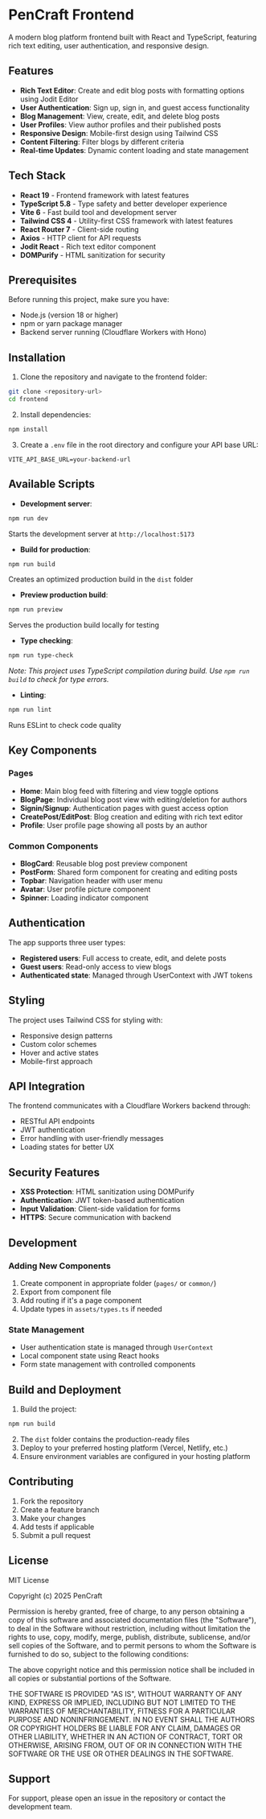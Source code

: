 # PenCraft Frontend

A modern blog platform frontend built with React and TypeScript, featuring rich text editing, user authentication, and responsive design.

## Features

- **Rich Text Editor**: Create and edit blog posts with formatting options using Jodit Editor
- **User Authentication**: Sign up, sign in, and guest access functionality
- **Blog Management**: View, create, edit, and delete blog posts
- **User Profiles**: View author profiles and their published posts
- **Responsive Design**: Mobile-first design using Tailwind CSS
- **Content Filtering**: Filter blogs by different criteria
- **Real-time Updates**: Dynamic content loading and state management

## Tech Stack

- **React 19** - Frontend framework with latest features
- **TypeScript 5.8** - Type safety and better developer experience
- **Vite 6** - Fast build tool and development server
- **Tailwind CSS 4** - Utility-first CSS framework with latest features
- **React Router 7** - Client-side routing
- **Axios** - HTTP client for API requests
- **Jodit React** - Rich text editor component
- **DOMPurify** - HTML sanitization for security

## Prerequisites

Before running this project, make sure you have:

- Node.js (version 18 or higher)
- npm or yarn package manager
- Backend server running (Cloudflare Workers with Hono)

## Installation

1. Clone the repository and navigate to the frontend folder:
```bash
git clone <repository-url>
cd frontend
```

2. Install dependencies:
```bash
npm install
```

3. Create a `.env` file in the root directory and configure your API base URL:
```env
VITE_API_BASE_URL=your-backend-url
```

## Available Scripts

- **Development server**:
```bash
npm run dev
```
Starts the development server at `http://localhost:5173`

- **Build for production**:
```bash
npm run build
```
Creates an optimized production build in the `dist` folder

- **Preview production build**:
```bash
npm run preview
```
Serves the production build locally for testing

- **Type checking**:
```bash
npm run type-check
```
*Note: This project uses TypeScript compilation during build. Use `npm run build` to check for type errors.*

- **Linting**:
```bash
npm run lint
```
Runs ESLint to check code quality

## Key Components

### Pages
- **Home**: Main blog feed with filtering and view toggle options
- **BlogPage**: Individual blog post view with editing/deletion for authors
- **Signin/Signup**: Authentication pages with guest access option
- **CreatePost/EditPost**: Blog creation and editing with rich text editor
- **Profile**: User profile page showing all posts by an author

### Common Components
- **BlogCard**: Reusable blog post preview component
- **PostForm**: Shared form component for creating and editing posts
- **Topbar**: Navigation header with user menu
- **Avatar**: User profile picture component
- **Spinner**: Loading indicator component

## Authentication

The app supports three user types:
- **Registered users**: Full access to create, edit, and delete posts
- **Guest users**: Read-only access to view blogs
- **Authenticated state**: Managed through UserContext with JWT tokens

## Styling

The project uses Tailwind CSS for styling with:
- Responsive design patterns
- Custom color schemes
- Hover and active states
- Mobile-first approach

## API Integration

The frontend communicates with a Cloudflare Workers backend through:
- RESTful API endpoints
- JWT authentication
- Error handling with user-friendly messages
- Loading states for better UX

## Security Features

- **XSS Protection**: HTML sanitization using DOMPurify
- **Authentication**: JWT token-based authentication
- **Input Validation**: Client-side validation for forms
- **HTTPS**: Secure communication with backend

## Development

### Adding New Components
1. Create component in appropriate folder (`pages/` or `common/`)
2. Export from component file
3. Add routing if it's a page component
4. Update types in `assets/types.ts` if needed

### State Management
- User authentication state is managed through `UserContext`
- Local component state using React hooks
- Form state management with controlled components

## Build and Deployment

1. Build the project:
```bash
npm run build
```

2. The `dist` folder contains the production-ready files
3. Deploy to your preferred hosting platform (Vercel, Netlify, etc.)
4. Ensure environment variables are configured in your hosting platform

## Contributing

1. Fork the repository
2. Create a feature branch
3. Make your changes
4. Add tests if applicable
5. Submit a pull request

## License

MIT License

Copyright (c) 2025 PenCraft

Permission is hereby granted, free of charge, to any person obtaining a copy
of this software and associated documentation files (the "Software"), to deal
in the Software without restriction, including without limitation the rights
to use, copy, modify, merge, publish, distribute, sublicense, and/or sell
copies of the Software, and to permit persons to whom the Software is
furnished to do so, subject to the following conditions:

The above copyright notice and this permission notice shall be included in all
copies or substantial portions of the Software.

THE SOFTWARE IS PROVIDED "AS IS", WITHOUT WARRANTY OF ANY KIND, EXPRESS OR
IMPLIED, INCLUDING BUT NOT LIMITED TO THE WARRANTIES OF MERCHANTABILITY,
FITNESS FOR A PARTICULAR PURPOSE AND NONINFRINGEMENT. IN NO EVENT SHALL THE
AUTHORS OR COPYRIGHT HOLDERS BE LIABLE FOR ANY CLAIM, DAMAGES OR OTHER
LIABILITY, WHETHER IN AN ACTION OF CONTRACT, TORT OR OTHERWISE, ARISING FROM,
OUT OF OR IN CONNECTION WITH THE SOFTWARE OR THE USE OR OTHER DEALINGS IN THE
SOFTWARE.

## Support

For support, please open an issue in the repository or contact the development team.